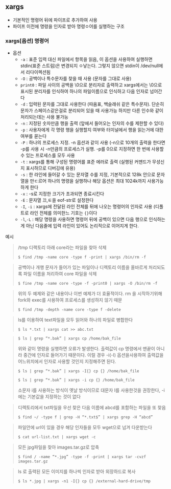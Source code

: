 ## xargs

- 기본적인 명령어 뒤에 파이프로 추가하여 사용
- 파이프 이전에 명령을 인자로 받아 명령ㅇ어를 실행하는 구조



### xargs[옵션] 명령어

- 옵션
  - `-a` : 표준 입력 대신 파일에서 항목을 읽음, 이 옵션을 사용하여 실행하면 stdin(표준 스트림)은 변경되지 ㅇ낳는다. 그렇지 않으면 stdin이 /dev/null에서 리다이렉션됨
  - `-O` : 공백이나 특수문자를 찾을 때 사용 (문자를 그대로 사용)
  - `print0` : 파일 사이의 공백을 \0으로 분리자로 출력하고 xargs에서는 \0으로 표시된 분리자를 인식하여 하나의 파일이름으로 인식하고 다음 인자로 넘어간다
  - `-d` : 입력된 문자를 그대로 사용한다 (따옴표, 백슬래쉬 같은 특수문자). 단순히 문자가 스페이스같은걸로 분리되어 있을 때 사용가능 하지만 다른 인수와 같이 처리되는데는 사용 불가능
  - `-n` : 지정된 숫자만큼 행을 출력 (앞에서 들어오는 인자의 수를 제한할 수 있다)
  - `-p` : 사용자에게 각 명령 행을 실행할지 여부와 터미널에서 행을 읽는거에 대한 여부를 묻는다
  - `-P` : 하나의 프로세스 지정. -n 옵션과 같이 사용 (-n으로 10개의 출력을 한다면 -p를 사용 시 -n만큼의 프로세스가 실행. -p를  0으로 지정하면 한 번에 사용할 수 있는 프로세스를 모두 사용
  - `-t` : xargs를 통해 구성된 명령어를 표준 에러로 출력 (실행된 커맨드가 무성신지 표시하므로 디버깅에 유용)
  - `-s` : 한 라인에 들어갈 수 있는 문자열 수를 지정, 기본적으로 128k 안으로 문자열을 만ㄷ르어 하나의 명령을 실행하나 해당 옵션은 최대 1024k까지 사용가능하게 한다
  - `-x` : -s로 지정한 크기가 초과되면 종료시킨다
  - `-E` : 문자열 끄,ㅌ을 eof-str로 설정한다
  - `-I`, `-i` : xargs에 전달된 라인 전체를 뒤에 나오는 명령어의 인자로 사용 (디폴트로 라인 전체를 의미한느 기호는 `{}`이다
  - `-l`,`-L` : 해당 명령을 사용하면 명령어 뒤에 공백이 있으면 다음 행으로 인식하는게 아닌 다음줄에 입력 라인이 있어도 논리적으로 이어지게 한다.

예시

> /tmp 디랙토리 아래 core라는 파일을 찾아 삭제
>
> ```shell
> $ find /tmp -name core -type f -print | xargs /bin/rm -f
> ```

> 공백이나 개행 문자가 들어가 있는 파일이나 디렉토리 이름을 올바르게 처리되도록 파일 이름을 처리하여 core 파일을 삭제
>
> ```shell
> $ fine /tmp -name core -type -f -print0 | xargs -O /bin/rm -f
> ```

> 위의 두 예제와 같은 내용이나 이번 예제가 더 효율적이다. rm 을 시작하기위해 fork와 exec를 사용하여 프로세스를 생성하지 않기 때문
>
> ```shell
> $ find /tmp -depth -name core -type f -delete
> ```

> ls를 이용하여 text파일을 모두 읽어와 하나의 파일로 병합한다
>
> ```shell
> $ ls *.txt | xargs cat >> abc.txt
> ```

> ```shell
> $ ls | grep “*.bak” | xargs cp /home/bak_file
> ```
>
> 위와 같이 명령을 실행하면 오류가 발생한다. 출력값이 cp 명령에서 맨끝이 아니라 중간에 인자로 들어가기 때문이다. 이럴 경우 -i(-I) 옵션을사용하여 출력값을 어느위치에서 인자로 사용할 것인지 지정해주면 된다.
>
> ```shell
> $ ls | grep “*.bak” | xargs -I{} cp {} /home/bak_file
> ```
>
> ```shell
> $ ls | grep “*.bak” | xargs -i cp {} /home/bak_file
> ```
>
> 소문자 i를 사용하는 방식이 옛날 방식이므로 대문자 I를 사용한것을 권장한다, -i에는 기본값을 지정하는 것이 없다

> 디렉토리에서 txt파일을 우선 찾은 다음 이름에 abcd를 포함하는 파일을 또 찾음
>
> ```shell
> $ find ~/ -type f | grep -H “*.txt$” | xargs grep -H “abcd”
> ```

> 파일안에 url이 있을 경우 해당 인자들을 모두 wget으로 넘겨 다운받는다
>
> ```shell
> $ cat url-list.txt | xargs wget -c
> ```

> 모든 jpg파일을 찾아 images.tar.gz로 압축
>
> ```shell
> $ find / -name “*.jpg” -type -f -print | xargs tar -cvzf images.tar.gz
> ```

> ls 로 출력된 모든 이미지를 하나씩 인자로 받아 외장하드로 복사
>
> ```shell
> $ ls *.jpg | xargs -n1 -I{} cp {} /external-hard-drive/tmp
> ```













